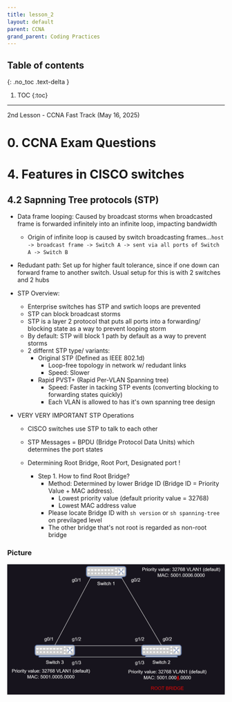 ```yaml
---
title: lesson_2
layout: default
parent: CCNA
grand_parent: Coding Practices
---
```

## Table of contents
{: .no_toc .text-delta }

1. TOC
{:toc}

---
2nd Lesson - CCNA Fast Track (May 16, 2025)

# 0. CCNA Exam Questions

# 4. Features in CISCO switches

## 4.2 Sapnning Tree protocols (STP)

- Data frame looping: Caused by broadcast storms when broadcasted frame is forwarded infinitely into an infinite loop, impacting bandwidth
    - Origin of infinite loop is caused by switch broadcasting frames...`host -> broadcast frame -> Switch A -> sent via all ports of Switch A -> Switch B`
- Redudant path: Set up for higher fault tolerance, since if one down can forward frame to another switch. Usual setup for this is with 2 switches and 2 hubs

- STP Overview:
    - Enterprise switches has STP and swtich loops are prevented
    - STP can block broadcast storms
    - STP is a layer 2 protocol that puts all ports into a forwarding/ blocking state as a way to prevent looping storm
    - By default: STP will block 1 path by default as a way to prevent storms
    - 2 differnt STP type/ variants:
        - Original STP (Defined as IEEE 802.1d)
            - Loop-free topology in network w/ redudant links
            - Speed: Slower
        - Rapid PVST+ (Rapid Per-VLAN Spanning tree) 
            - Speed: Faster in tacking STP events (converting blocking to forwarding states quickly)
            - Each VLAN is allowed to has it's own spanning tree design

- VERY VERY IMPORTANT STP Operations
    - CISCO switches use STP to talk to each other
    - STP Messages = BPDU (Bridge Protocol Data Units) which determines the port states

    - Determining Root Bridge, Root Port, Designated port !
        - Step 1. How to find Root Bridge? 
            - Method: Determined by lower Bridge ID (Bridge ID = Priority Value + MAC address). 
                - Lowest priority value (default priority value = 32768)
                - Lowest MAC address value
            - Please locate Bridge ID with `sh version` or `sh spanning-tree` on previlaged level
            - The other bridge that's not root is regarded as non-root bridge
### Picture
<img src="../diagrams/Switche_STP.jpg">



